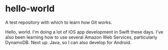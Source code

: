 # hello-world
A test repository with which to learn how Git works.

Hello, world. I'm doing a lot of iOS app development in Swift these days. I've also been learning how to use several Amazon Web Services, particularly DynamoDB. Next up: Java, so I can also develop for Android.
